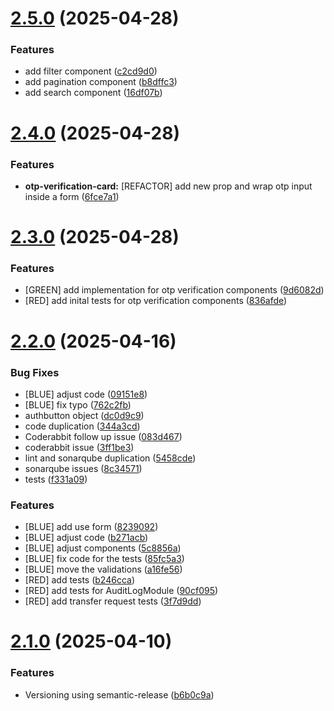 # [2.5.0](https://github.com/PPL-B3/avento-origin-fe/compare/v2.4.0...v2.5.0) (2025-04-28)


### Features

* add filter component ([c2cd9d0](https://github.com/PPL-B3/avento-origin-fe/commit/c2cd9d0690e57100296b3d077417d57a4a9f28d1))
* add pagination component ([b8dffc3](https://github.com/PPL-B3/avento-origin-fe/commit/b8dffc3742d9ea8e673063bbf17b6733f0b8292f))
* add search component ([16df07b](https://github.com/PPL-B3/avento-origin-fe/commit/16df07bda8e99e867f5e4996e3de4ea68c3709f0))

# [2.4.0](https://github.com/PPL-B3/avento-origin-fe/compare/v2.3.0...v2.4.0) (2025-04-28)


### Features

* **otp-verification-card:** [REFACTOR] add new prop and wrap otp input inside a form ([6fce7a1](https://github.com/PPL-B3/avento-origin-fe/commit/6fce7a1cd1b9df412cf792d73f562b9f6360fbc3))

# [2.3.0](https://github.com/PPL-B3/avento-origin-fe/compare/v2.2.0...v2.3.0) (2025-04-28)


### Features

* [GREEN] add implementation for otp verification components ([9d6082d](https://github.com/PPL-B3/avento-origin-fe/commit/9d6082d65fa89ac26d0530839b273dbb29f83cb5))
* [RED]  add inital tests for otp verification components ([836afde](https://github.com/PPL-B3/avento-origin-fe/commit/836afdeec13a4ed90826a9189224e44fd785f727))

# [2.2.0](https://github.com/PPL-B3/avento-origin-fe/compare/v2.1.0...v2.2.0) (2025-04-16)

### Bug Fixes

- [BLUE] adjust code ([09151e8](https://github.com/PPL-B3/avento-origin-fe/commit/09151e8dcbd79e07bdca98060a4c3e48e88c2aa7))
- [BLUE] fix typo ([762c2fb](https://github.com/PPL-B3/avento-origin-fe/commit/762c2fb1889ebf6c23aed3e026fcb39e1dea6ff2))
- authbutton object ([dc0d9c9](https://github.com/PPL-B3/avento-origin-fe/commit/dc0d9c979c6f687e8128f2049b42e4d544e0dab6))
- code duplication ([344a3cd](https://github.com/PPL-B3/avento-origin-fe/commit/344a3cd05f7e0ab3654ddd45d6aa068dd8ba6dc2))
- Coderabbit follow up issue ([083d467](https://github.com/PPL-B3/avento-origin-fe/commit/083d4673a7c6958acd73bbf9910d64728439f109))
- coderabbit issue ([3ff1be3](https://github.com/PPL-B3/avento-origin-fe/commit/3ff1be367d06f9894fd5dbe371b7df6a0fe3d227))
- lint and sonarqube duplication ([5458cde](https://github.com/PPL-B3/avento-origin-fe/commit/5458cdeac37a233b2e0b1a443ad69f24da273837))
- sonarqube issues ([8c34571](https://github.com/PPL-B3/avento-origin-fe/commit/8c34571d0944cb91302ef1ea70e08ef8d107329a))
- tests ([f331a09](https://github.com/PPL-B3/avento-origin-fe/commit/f331a09523ccb9ed64987d6e91e5fcef6934f1d2))

### Features

- [BLUE] add use form ([8239092](https://github.com/PPL-B3/avento-origin-fe/commit/8239092d1827e6f2db7ca11f577204434d1bbd32))
- [BLUE] adjust code ([b271acb](https://github.com/PPL-B3/avento-origin-fe/commit/b271acbfff1975fb3770aca7133b83afd8ae7310))
- [BLUE] adjust components ([5c8856a](https://github.com/PPL-B3/avento-origin-fe/commit/5c8856a498af76b5d224c8553d7740c7130693d1))
- [BLUE] fix code for the tests ([85fc5a3](https://github.com/PPL-B3/avento-origin-fe/commit/85fc5a3fa632aca241fc2f12c2fa0d1313e9a382))
- [BLUE] move the validations ([a16fe56](https://github.com/PPL-B3/avento-origin-fe/commit/a16fe56f988134b05600f33e93835fa89a696b3e))
- [RED] add tests ([b246cca](https://github.com/PPL-B3/avento-origin-fe/commit/b246ccada1924b219bb05f09a7847e5c91d884a0))
- [RED] add tests for AuditLogModule ([90cf095](https://github.com/PPL-B3/avento-origin-fe/commit/90cf095426a30553bf75696f9270356620c1a072))
- [RED] add transfer request tests ([3f7d9dd](https://github.com/PPL-B3/avento-origin-fe/commit/3f7d9dd66715f7d75802f72bd869448f116805dd))

# [2.1.0](https://github.com/PPL-B3/avento-origin-fe/compare/v2.0.1...v2.1.0) (2025-04-10)

### Features

- Versioning using semantic-release ([b6b0c9a](https://github.com/PPL-B3/avento-origin-fe/commit/b6b0c9a2da836eb7e63ef422705d2cd155cd3f3a))
